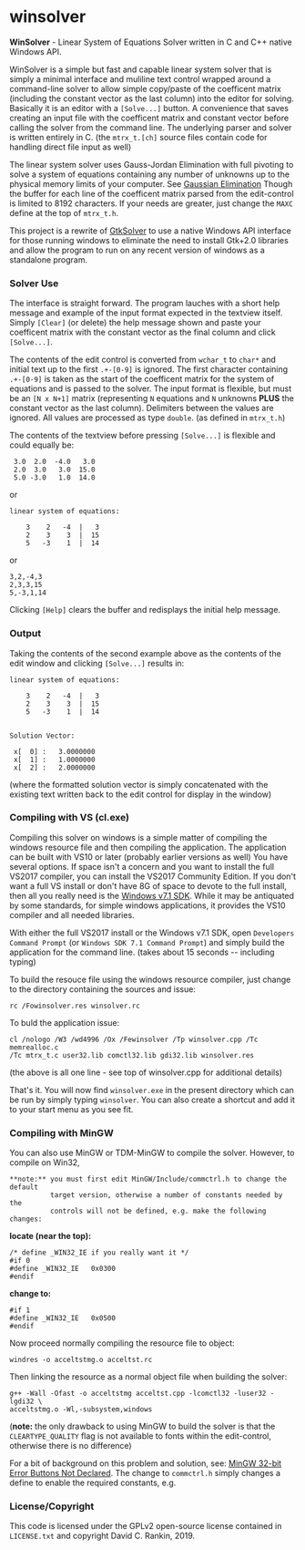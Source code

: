 # winsolver
**WinSolver** - Linear System of Equations Solver written in C and C++ native Windows API.

WinSolver is a simple but fast and capable linear system solver that is simply a minimal interface and muliline text control wrapped around a command-line solver to allow simple copy/paste of the coefficent matrix (including the constant vector as the last column) into the editor for solving. Basically it is an editor with a `[Solve...]` button.  A convenience that saves creating an input file with the coefficent matrix and constant vector before calling the solver from the command line. The underlying parser and solver is written entirely in C. (the `mtrx_t.[ch]` source files contain code for handling direct file input as well)

The linear system solver uses Gauss-Jordan Elimination with full pivoting to solve a system of equations containing any number of unknowns up to the physical memory limits of your computer. See [Gaussian Elimination](https://en.wikipedia.org/wiki/Gaussian_elimination) Though the buffer for each line of the coefficent matrix parsed from the edit-control is limited to 8192 characters. If your needs are greater, just change the `MAXC` define at the top of `mtrx_t.h`.

This project is a rewrite of [GtkSolver](https://github.com/drankinatty/gtksolver) to use a native Windows API interface for those running windows to eliminate the need to install Gtk+2.0 libraries and allow the program to run on any recent version of windows as a standalone program.

### Solver Use

The interface is straight forward. The program lauches with a short help message and example of the input format expected in the textview itself. Simply `[Clear]` (or delete) the help message shown and paste your coefficent matrix with the constant vector as the final column and click `[Solve...]`.

The contents of the edit control is converted from `wchar_t` to `char*` and initial text up to the first `.+-[0-9]` is ignored. The first character containing `.+-[0-9]` is taken as the start of the coefficent matrix for the system of equations and is passed to the solver. The input format is flexible, but must be an `[N x N+1]` matrix (representing `N` equations and `N` unknowns **PLUS** the constant vector as the last column). Delimiters between the values are ignored. All values are processed as type `double`. (as defined in `mtrx_t.h`)

The contents of the textview before pressing `[Solve...]` is flexible and could equally be:

     3.0  2.0  -4.0   3.0
     2.0  3.0   3.0  15.0
     5.0 -3.0   1.0  14.0

or


    linear system of equations:

        3    2   -4  |   3
        2    3    3  |  15
        5   -3    1  |  14

or

    3,2,-4,3
    2,3,3,15
    5,-3,1,14

Clicking `[Help]` clears the buffer and redisplays the initial help message.

### Output

Taking the contents of the second example above as the contents of the edit window and clicking `[Solve...]` results in:

    linear system of equations:

        3    2   -4  |   3
        2    3    3  |  15
        5   -3    1  |  14


    Solution Vector:

     x[  0] :   3.0000000
     x[  1] :   1.0000000
     x[  2] :   2.0000000

(where the formatted solution vector is simply concatenated with the existing text written back to the edit control for display in the window)

### Compiling with VS (cl.exe)

Compiling this solver on windows is a simple matter of compiling the windows resource file and then compiling the application. The application can be built with VS10 or later (probably earlier versions as well) You have several options. If space isn't a concern and you want to install the full VS2017 compiler, you can install the VS2017 Community Edition. If you don't want a full VS install or don't have 8G of space to devote to the full install, then all you really need is the [Windows v7.1 SDK](https://www.microsoft.com/en-us/download/details.aspx?id=8279). While it may be antiquated by some standards, for simple windows applications, it provides the VS10 compiler and all needed libraries.

With either the full VS2017 install or the Windows v7.1 SDK, open `Developers Command Prompt` (or `Windows SDK 7.1 Command Prompt`) and simply build the application for the command line. (takes about 15 seconds -- including typing)

To build the resouce file using the windows resource compiler, just change to the directory containing the sources and issue:

    rc /Fowinsolver.res winsolver.rc

To buld the application issue:

    cl /nologo /W3 /wd4996 /Ox /Fewinsolver /Tp winsolver.cpp /Tc memrealloc.c
    /Tc mtrx_t.c user32.lib comctl32.lib gdi32.lib winsolver.res

(the above is all one line - see top of winsolver.cpp for additional details)

That's it. You will now find `winsolver.exe` in the present directory which can be run by simply typing `winsolver`. You can also create a shortcut and add it to your start menu as you see fit.

### Compiling with MinGW

You can also use MinGW or TDM-MinGW to compile the solver. However, to compile on Win32,

    **note:** you must first edit MinGW/Include/commctrl.h to change the default
              target version, otherwise a number of constants needed by the
              controls will not be defined, e.g. make the following changes:

**locate (near the top):**

    /* define _WIN32_IE if you really want it */
    #if 0
    #define _WIN32_IE   0x0300
    #endif

**change to:**

    #if 1
    #define _WIN32_IE   0x0500
    #endif

Now proceed normally compiling the resource file to object:

    windres -o acceltstmg.o acceltst.rc

Then linking the resource as a normal object file when building the solver:

    g++ -Wall -Ofast -o acceltstmg acceltst.cpp -lcomctl32 -luser32 -lgdi32 \
    acceltstmg.o -Wl,-subsystem,windows

(**note:** the only drawback to using MinGW to build the solver is that the `CLEARTYPE_QUALITY` flag is not available to fonts within the edit-control, otherwise there is no difference)

For a bit of background on this problem and solution, see: [MinGW 32-bit Error Buttons Not Declared](https://stackoverflow.com/questions/27663558/opencv-win8-1-mingw32-source-code-error-tbbuttoninfo-was-not-declared-in-this). The change to `commctrl.h` simply changes a define to enable the required constants, e.g.

### License/Copyright

This code is licensed under the GPLv2 open-source license contained in `LICENSE.txt` and copyright David C. Rankin, 2019.
